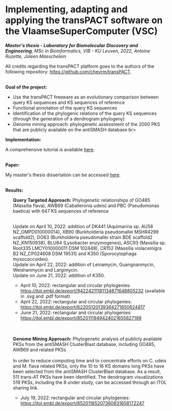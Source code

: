 # Implementing, adapting and applying the transPACT software on the VlaamseSuperComputer (VSC)
<i> <b>Master's thesis - Laboratory for Biomolecular Discovery and Engineering</b>, MSc in Bioinformatics, VIB - KU Leuven, 2022, Antoine Ruzette, Joleen Masschelein</i>

All credits regarding the transPACT platform goes to the authors of the following repository: https://github.com/chevrm/transPACT.
<br><br>

**Goal of the project:** 
- Use the transPACT freeware as an evolutionary comparison between query KS sequences and KS sequences of reference
- Functional annotation of the query KS sequences 
- Identification of the phylogenic relations of the query KS sequences (through the generation of a dendrogram phylogeny)
- Genome mining approach: phylogenetic assessment of the 2000 PKS that are publicly available on the antiSMASH database
br><br>

**Implementation:**

A comprehensive tutorial is available [here](https://antoineruzy.github.io/BDE-transPACT-implementation/docs/TransPACT%20tutorial.html). 
<br><br>

**Paper:**

My master's thesis dissertation can be accessed [here](https://antoineruzy.github.io/BDE-transPACT-implementation/docs/paper/Ruzette,%20Masschelein,%202022.pdf).
<br><br>

<b> Results: </b> 

<ul> <b>Query Targeted Approach:</b> Phylogenetic relationships of GO485 (Massilia flava), AWB69 (Caballeronia udeis) and PBC (Pseudomonas baetica) with 647 KS sequences of reference <br><br>

Update on April 10, 2022: addition of DK441 (Aquimarina sp. AU58 NZ_OMPD010000014), XB90 (Burkholderia pseudomallei MSHR4299 scaffold2), DO63 (Burkholderia pseudomallei strain BDE scaffold2 NZ_KN150938), BLU84 (Lysobacter enzymogenes), ASC93 (Massilia sp. Root335 LMCY010000011 DSM 102448), CR152 (Massilia violaceinigra B2 NZ_CP024608 DSM 19531) and K350 (Sporocytophaga myxococcoides). 
<br>Update on April 22, 2022: addition of Leinamycin, Guangnanmycin, Weishanmycin and Largimycin. 
<br>Update on June 21, 2022: addition of K350. 

- April 10, 2022: rectangular and circular phylogenies: https://itol.embl.de/export/94224211181134871648805232 (available in .svg and .pdf format) 
- April 22, 2022: rectangular and circular phylogenies: https://itol.embl.de/export/62205120139364271650624817
- June 21, 2022: rectangular and circular phylogenies: https://itol.embl.de/export/8520111949424021655827199 <br><br><br>

<b>Genome Mining Approach:</b> Phylogenetic analysis of publicly available PKSs from the antiSMASH ClusterBlast database, including GO485, AWB69 and related PKSs 
<br><br>
In order to reduce computing time and to concentrate efforts on C. udeis and M. flava related PKSs, only the 10 to 16 KS domains long PKSs have been selected from the antiSMASH ClusterBlast database. As a result, 511 trans-AT PKSs have been identified. The dendrogram visualizations 519 PKSs, including the 8 under study, can be accessed through an ITOL sharing link. 

- July 19, 2022: rectangular and circular phylogenies: https://itol.embl.de/export/85201185207360831658172247 
</ul>
